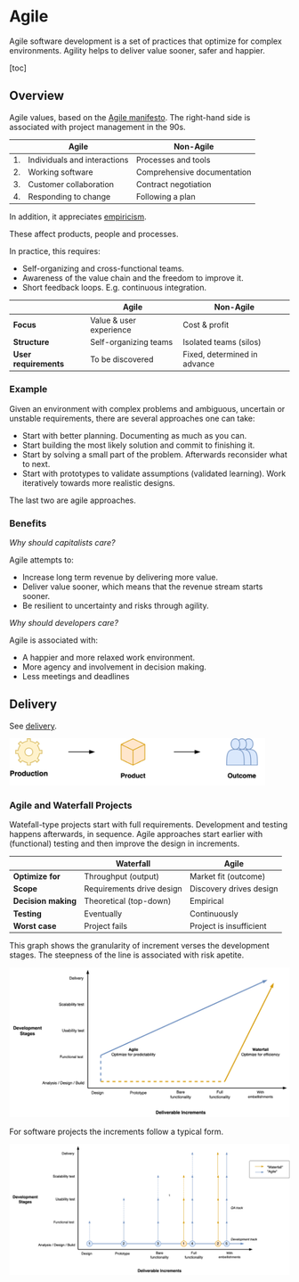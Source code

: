 # Agile

Agile software development is a set of practices that optimize for complex environments. Agility helps to deliver value sooner, safer and happier.

[toc]

## Overview

Agile values, based on the [Agile manifesto](https://agilemanifesto.org/). The right-hand side is associated with project management in the 90s.

|      | Agile                        | Non-Agile                   |
| ---- | ---------------------------- | --------------------------- |
| 1.   | Individuals and interactions | Processes and tools         |
| 2.   | Working software             | Comprehensive documentation |
| 3.   | Customer collaboration       | Contract negotiation        |
| 4.   | Responding to change         | Following a plan            |

In addition, it appreciates [empiricism](../intelligence/empiricism.md).

These affect products, people and processes.

In practice, this requires:

- Self-organizing and cross-functional teams.
- Awareness of the value chain and the freedom to improve it.
- Short feedback loops. E.g. continuous integration.



|                       | Agile                   | Non-Agile                    |
| --------------------- | ----------------------- | ---------------------------- |
| **Focus**             | Value & user experience | Cost & profit                |
| **Structure**         | Self-organizing teams   | Isolated teams (silos)       |
| **User requirements** | To be discovered        | Fixed, determined in advance |



### Example

Given an environment with complex problems and ambiguous, uncertain or unstable requirements, there are several approaches one can take: 

- Start with better planning. Documenting as much as you can.
- Start building the most likely solution and commit to finishing it.
- Start by solving a small part of the problem. Afterwards reconsider what to next.
- Start with prototypes to validate assumptions (validated learning). Work iteratively towards more realistic designs.

The last two are agile approaches.



### Benefits

*Why should capitalists care?*

Agile attempts to:

- Increase long term revenue by delivering more value.
- Deliver value sooner, which means that the revenue stream starts sooner.
- Be resilient to uncertainty and risks through agility.



*Why should developers care?*

Agile is associated with:

- A happier and more relaxed work environment.
- More agency and involvement in decision making.
- Less meetings and deadlines



## Delivery

See [delivery](../labour/realization.md).

<img src="../img/production-outcome.png" alt="production-outcome" style="height:6em;" />



### Agile and Waterfall Projects

Watefall-type projects start with full requirements. Development and testing happens afterwards, in sequence. Agile approaches start earlier with (functional) testing and then improve the design in increments.

|                     | Waterfall                 | Agile                   |
| ------------------- | ------------------------- | ----------------------- |
| **Optimize for**    | Throughput (output)       | Market fit (outcome)    |
| **Scope**           | Requirements drive design | Discovery drives design |
| **Decision making** | Theoretical (top-down)    | Empirical               |
| **Testing**         | Eventually                | Continuously            |
| **Worst case**      | Project fails             | Project is insufficient |



This graph shows the granularity of increment verses the development stages. The steepness of the line is associated with risk apetite.

![project-increments-method](../img/project-increments-method.png)



For software projects the increments follow a typical form.



![project-increments-iterations](../img/project-increments-iterations.png)

